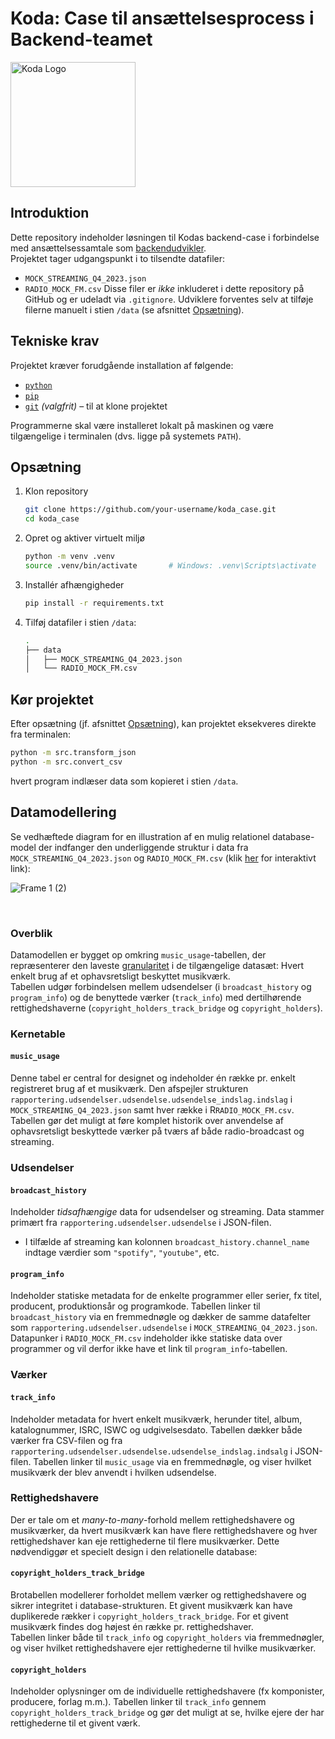 # Koda: Case til ansættelsesprocess i Backend-teamet
<img src="https://via.ritzau.dk/data/images/00304/29b9a8c9-94a5-4cf3-9032-77dafd899e98.png" alt="Koda Logo" width="200"/>

## Introduktion
Dette repository indeholder løsningen til Kodas backend-case i forbindelse med ansættelsessamtale som [backendudvikler](https://www.epos-asp.dk/REK/Koda/Joblist/Job.aspx?jobOfferInstanceId=178&joblistId=1&lang=da).  
Projektet tager udgangspunkt i to tilsendte datafiler:
- `MOCK_STREAMING_Q4_2023.json`
- `RADIO_MOCK_FM.csv`
Disse filer er *ikke* inkluderet i dette repository på GitHub og er udeladt via `.gitignore`. Udviklere forventes selv at tilføje filerne manuelt i stien `/data` (se afsnittet [Opsætning](#opsætning)).

## Tekniske krav
Projektet kræver forudgående installation af følgende:
- [`python`](https://www.python.org/downloads/)
- [`pip`](https://pypi.org/project/pip/)
- [`git`](https://git-scm.com/downloads) *(valgfrit)* – til at klone projektet

Programmerne skal være installeret lokalt på maskinen og være tilgængelige i terminalen (dvs. ligge på systemets `PATH`).

## Opsætning
1. Klon repository
    ```bash
    git clone https://github.com/your-username/koda_case.git
    cd koda_case
    ```

2. Opret og aktiver virtuelt miljø
    ```bash
    python -m venv .venv
    source .venv/bin/activate       # Windows: .venv\Scripts\activate
    ```

3. Installér afhængigheder
    ```bash
    pip install -r requirements.txt
    ```

1. Tilføj datafiler i stien `/data`:
    ```bash
    .
    ├── data
    │   ├── MOCK_STREAMING_Q4_2023.json
    │   └── RADIO_MOCK_FM.csv
    ```

## Kør projektet
Efter opsætning (jf. afsnittet [Opsætning](#opsætning)), kan projektet eksekveres direkte fra terminalen:
```bash
python -m src.transform_json
python -m src.convert_csv
```
hvert program indlæser data som kopieret i stien `/data`.

## Datamodellering
Se vedhæftede diagram for en illustration af en mulig relationel database-model der indfanger den underliggende struktur i data fra `MOCK_STREAMING_Q4_2023.json` og `RADIO_MOCK_FM.csv` (klik [her](https://www.figma.com/design/WoGem8spvpNwCWoVfGSf6B/koda-case-relational-db?node-id=0-1&t=paPps8LeHHCEsTlN-1) for interaktivt link):  

![Frame 1 (2)](https://github.com/user-attachments/assets/b9e3e122-baba-41d9-a194-49412acf917c)

<br>

### Overblik
Datamodellen er bygget op omkring `music_usage`-tabellen, der repræsenterer den laveste [granularitet](https://www.coursera.org/articles/data-granularity) i de tilgængelige datasæt: Hvert enkelt brug af et ophavsretsligt beskyttet musikværk.  
Tabellen udgør forbindelsen mellem udsendelser (i `broadcast_history` og `program_info`) og de benyttede værker (`track_info`) med dertilhørende rettighedshaverne (`copyright_holders_track_bridge` og `copyright_holders`).

### Kernetable
#### `music_usage`
Denne tabel er central for designet og indeholder én række pr. enkelt registreret brug af et musikværk. Den afspejler strukturen `rapportering.udsendelser.udsendelse.udsendelse_indslag.indslag` i `MOCK_STREAMING_Q4_2023.json` samt hver række i R`RADIO_MOCK_FM.csv`.  
Tabellen gør det muligt at føre komplet historik over anvendelse af ophavsretsligt beskyttede værker på tværs af både radio-broadcast og streaming.


### Udsendelser
#### `broadcast_history`
Indeholder *tidsafhængige* data for udsendelser og streaming. Data stammer primært fra `rapportering.udsendelser.udsendelse` i JSON-filen.
- I tilfælde af streaming kan kolonnen `broadcast_history.channel_name` indtage værdier som `"spotify"`, `"youtube"`, etc.

#### `program_info`
Indeholder statiske metadata for de enkelte programmer eller serier, fx titel, producent, produktionsår og programkode.
Tabellen linker til `broadcast_history` via en fremmednøgle og dækker de samme datafelter som `rapportering.udsendelser.udsendelse` i `MOCK_STREAMING_Q4_2023.json`. Datapunker i `RADIO_MOCK_FM.csv` indeholder ikke statiske data over programmer og vil derfor ikke have et link til `program_info`-tabellen.


### Værker
#### `track_info`
Indeholder metadata for hvert enkelt musikværk, herunder titel, album, katalognummer, ISRC, ISWC og udgivelsesdato.
Tabellen dækker både værker fra CSV-filen og fra `rapportering.udsendelser.udsendelse.udsendelse_indslag.indsalg` i JSON-filen.
Tabellen linker til `music_usage` via en fremmednøgle, og viser hvilket musikværk der blev anvendt i hvilken udsendelse.


### Rettighedshavere
Der er tale om et _many-to-many_-forhold mellem rettighedshavere og musikværker, da hvert musikværk kan have flere rettighedshavere og hver rettighedshaver kan eje rettighederne til flere musikværker. Dette nødvendiggør et specielt design i den relationelle database:

#### `copyright_holders_track_bridge`
Brotabellen modellerer forholdet mellem værker og rettighedshavere og sikrer integritet i database-strukturen. Et givent musikværk kan have duplikerede rækker i `copyright_holders_track_bridge`. For et givent musikværk findes dog højest én række pr. rettighedshaver.  
Tabellen linker både til `track_info` og `copyright_holders` via fremmednøgler, og viser hvilket rettighedshavere ejer rettighederne til hvilke musikværker.

#### `copyright_holders`
Indeholder oplysninger om de individuelle rettighedshavere (fx komponister, producere, forlag m.m.).
Tabellen linker til `track_info` gennem `copyright_holders_track_bridge` og gør det muligt at se, hvilke ejere der har rettighederne til et givent værk.
